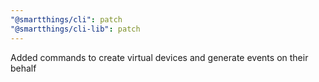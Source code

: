 ```yaml
---
"@smartthings/cli": patch
"@smartthings/cli-lib": patch
---
```


Added commands to create virtual devices and generate events on their behalf
